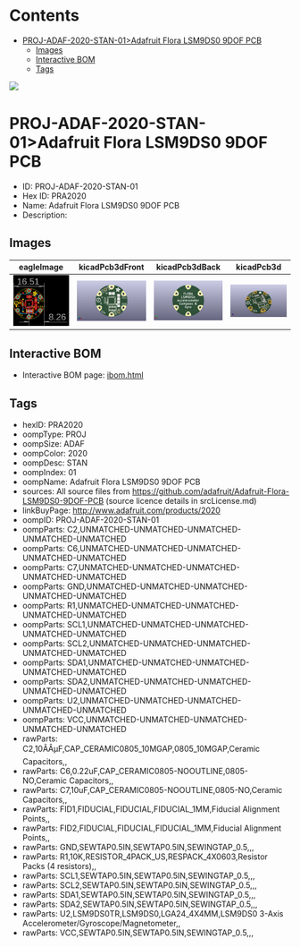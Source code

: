 



Contents
========

* [PROJ-ADAF-2020-STAN-01>Adafruit Flora LSM9DS0 9DOF PCB](#proj-adaf-2020-stan-01adafruit-flora-lsm9ds0-9dof-pcb)
	* [Images](#images)
	* [Interactive BOM](#interactive-bom)
	* [Tags](#tags)
  
![][im]
# PROJ-ADAF-2020-STAN-01>Adafruit Flora LSM9DS0 9DOF PCB

- ID: PROJ-ADAF-2020-STAN-01
- Hex ID: PRA2020
- Name: Adafruit Flora LSM9DS0 9DOF PCB
- Description: 

## Images
  
  

|eagleImage|kicadPcb3dFront|kicadPcb3dBack|kicadPcb3d|
| :---: | :---: | :---: | :---: |
|[![eagleImage](eagleImage_140.png)](eagleImage_.png)|[![kicadPcb3dFront](kicadPcb3dFront_140.png)](kicadPcb3dFront_.png)|[![kicadPcb3dBack](kicadPcb3dBack_140.png)](kicadPcb3dBack_.png)|[![kicadPcb3d](kicadPcb3d_140.png)](kicadPcb3d_.png)|

## Interactive BOM

- Interactive BOM page: [ibom.html](kicad/bom/ibom.html)

## Tags

- hexID: PRA2020
- oompType: PROJ
- oompSize: ADAF
- oompColor: 2020
- oompDesc: STAN
- oompIndex: 01
- oompName: Adafruit Flora LSM9DS0 9DOF PCB
- sources: All source files from https://github.com/adafruit/Adafruit-Flora-LSM9DS0-9DOF-PCB (source licence details in srcLicense.md)
- linkBuyPage: http://www.adafruit.com/products/2020
- oompID: PROJ-ADAF-2020-STAN-01
- oompParts: C2,UNMATCHED-UNMATCHED-UNMATCHED-UNMATCHED-UNMATCHED
- oompParts: C6,UNMATCHED-UNMATCHED-UNMATCHED-UNMATCHED-UNMATCHED
- oompParts: C7,UNMATCHED-UNMATCHED-UNMATCHED-UNMATCHED-UNMATCHED
- oompParts: GND,UNMATCHED-UNMATCHED-UNMATCHED-UNMATCHED-UNMATCHED
- oompParts: R1,UNMATCHED-UNMATCHED-UNMATCHED-UNMATCHED-UNMATCHED
- oompParts: SCL1,UNMATCHED-UNMATCHED-UNMATCHED-UNMATCHED-UNMATCHED
- oompParts: SCL2,UNMATCHED-UNMATCHED-UNMATCHED-UNMATCHED-UNMATCHED
- oompParts: SDA1,UNMATCHED-UNMATCHED-UNMATCHED-UNMATCHED-UNMATCHED
- oompParts: SDA2,UNMATCHED-UNMATCHED-UNMATCHED-UNMATCHED-UNMATCHED
- oompParts: U2,UNMATCHED-UNMATCHED-UNMATCHED-UNMATCHED-UNMATCHED
- oompParts: VCC,UNMATCHED-UNMATCHED-UNMATCHED-UNMATCHED-UNMATCHED
- rawParts: C2,10ÃÂµF,CAP_CERAMIC0805_10MGAP,0805_10MGAP,Ceramic Capacitors,,
- rawParts: C6,0.22uF,CAP_CERAMIC0805-NOOUTLINE,0805-NO,Ceramic Capacitors,,
- rawParts: C7,10uF,CAP_CERAMIC0805-NOOUTLINE,0805-NO,Ceramic Capacitors,,
- rawParts: FID1,FIDUCIAL,FIDUCIAL,FIDUCIAL_1MM,Fiducial Alignment Points,,
- rawParts: FID2,FIDUCIAL,FIDUCIAL,FIDUCIAL_1MM,Fiducial Alignment Points,,
- rawParts: GND,SEWTAP0.5IN,SEWTAP0.5IN,SEWINGTAP_0.5,,,
- rawParts: R1,10K,RESISTOR_4PACK_US,RESPACK_4X0603,Resistor Packs (4 resistors),,
- rawParts: SCL1,SEWTAP0.5IN,SEWTAP0.5IN,SEWINGTAP_0.5,,,
- rawParts: SCL2,SEWTAP0.5IN,SEWTAP0.5IN,SEWINGTAP_0.5,,,
- rawParts: SDA1,SEWTAP0.5IN,SEWTAP0.5IN,SEWINGTAP_0.5,,,
- rawParts: SDA2,SEWTAP0.5IN,SEWTAP0.5IN,SEWINGTAP_0.5,,,
- rawParts: U2,LSM9DS0TR,LSM9DS0,LGA24_4X4MM,LSM9DS0 3-Axis Accelerometer/Gyroscope/Magnetometer,,
- rawParts: VCC,SEWTAP0.5IN,SEWTAP0.5IN,SEWINGTAP_0.5,,,



[im]: kicadPcb3d_450.png
